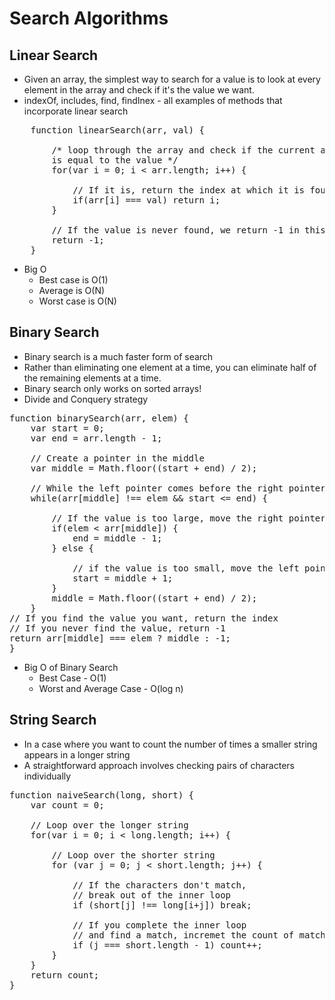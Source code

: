 # Search Algorithms

## Linear Search
* Given an array, the simplest way to search for a value is to look at every element in the array and check if it's the value we want.
* indexOf, includes, find, findInex - all examples of methods that incorporate linear search

<pre>
    function linearSearch(arr, val) {

        /* loop through the array and check if the current array element
        is equal to the value */
        for(var i = 0; i < arr.length; i++) {

            // If it is, return the index at which it is found
            if(arr[i] === val) return i;
        }

        // If the value is never found, we return -1 in this case
        return -1;
    }
</pre>
* Big O
  * Best case is O(1)
  * Average is O(N)
  * Worst case is O(N)

## Binary Search
* Binary search is a much faster form of search
* Rather than eliminating one element at a time, you can eliminate half of the remaining elements at a time.
* Binary search only works on sorted arrays!
* Divide and Conquery strategy
<pre>
function binarySearch(arr, elem) {
    var start = 0;
    var end = arr.length - 1;

    // Create a pointer in the middle
    var middle = Math.floor((start + end) / 2);

    // While the left pointer comes before the right pointer: 
    while(arr[middle] !== elem && start <= end) {

        // If the value is too large, move the right pointer down
        if(elem < arr[middle]) {
            end = middle - 1;
        } else {

            // if the value is too small, move the left pointer up
            start = middle + 1;
        }
        middle = Math.floor((start + end) / 2);
    }
// If you find the value you want, return the index
// If you never find the value, return -1
return arr[middle] === elem ? middle : -1;
}
</pre>

* Big O of Binary Search
  * Best Case - O(1)
  * Worst and Average Case - O(log n)

## String Search

* In a case where you want to count the number of times a smaller string appears in a longer string
* A straightforward approach involves checking pairs of characters individually

<pre>
function naiveSearch(long, short) {
    var count = 0;

    // Loop over the longer string
    for(var i = 0; i < long.length; i++) {

        // Loop over the shorter string
        for (var j = 0; j < short.length; j++) {
            
            // If the characters don't match, 
            // break out of the inner loop
            if (short[j] !== long[i+j]) break;
            
            // If you complete the inner loop 
            // and find a match, incremet the count of matches
            if (j === short.length - 1) count++;
        }
    }
    return count;
}
</pre>